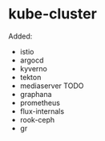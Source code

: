 # kube-cluster

Added:

- istio
- argocd
- kyverno
- tekton
- mediaserver TODO
- graphana
- prometheus
- flux-internals
- rook-ceph
- gr
